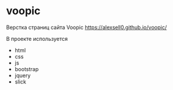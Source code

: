 # voopic
Верстка страниц сайта Voopic
https://alexsell0.github.io/voopic/

В проекте используется 

- html
- css
- js
- bootstrap
- jquery
- slick
